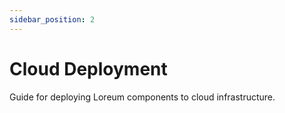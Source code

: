 ```yaml
---
sidebar_position: 2
---
```


# Cloud Deployment

Guide for deploying Loreum components to cloud infrastructure. 
